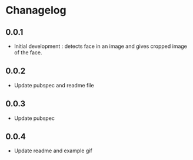 # Chanagelog

## 0.0.1

* Initial development : detects face in an image and gives cropped image of the face.

## 0.0.2

* Update pubspec and readme file

## 0.0.3

* Update pubspec

## 0.0.4

* Update readme and example gif

